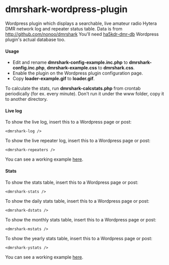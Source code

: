 dmrshark-wordpress-plugin
=========================

Wordpress plugin which displays a searchable, live amateur radio Hytera DMR network log and repeater status table.
Data is from http://github.com/nonoo/dmrshark
You'll need [ha5kdr-dmr-db](https://github.com/nonoo/ha5kdr-dmr-db) Wordpress plugin's actual database too.

#### Usage

- Edit and rename **dmrshark-config-example.inc.php** to **dmrshark-config.inc.php**,
**dmrshark-example.css** to **dmrshark.css**.
- Enable the plugin on the Wordpress plugin configuration page.
- Copy **loader-example.gif** to **loader.gif**.

To calculate the stats, run **dmrshark-calcstats.php** from crontab periodically (for ex. every minute).
Don't run it under the www folder, copy it to another directory.

#### Live log

To show the live log, insert this to a Wordpress page or post:

```
<dmrshark-log />
```

To show the live repeater log, insert this to a Wordpress page or post:

```
<dmrshark-repeaters />
```

You can see a working example [here](http://ham-dmr.hu/elo-statusz/).

#### Stats

To show the stats table, insert this to a Wordpress page or post:

```
<dmrshark-stats />
```

To show the daily stats table, insert this to a Wordpress page or post:

```
<dmrshark-dstats />
```

To show the monthly stats table, insert this to a Wordpress page or post:

```
<dmrshark-mstats />
```

To show the yearly stats table, insert this to a Wordpress page or post:

```
<dmrshark-ystats />
```

You can see a working example [here](http://ham-dmr.hu/statisztika/).
